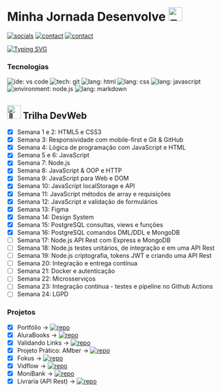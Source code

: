 # Minha Jornada Desenvolve <picture><source srcset="https://fonts.gstatic.com/s/e/notoemoji/latest/270f_fe0f/512.webp" type="image/webp"><img src="https://fonts.gstatic.com/s/e/notoemoji/latest/270f_fe0f/512.gif" alt="✏" width="32" height="32"></picture>

[![socials](https://img.shields.io/badge/linkedin-oliverbenites-steelblue?style=plastic&logo=linkedin&logoColor=0077B5&labelColor=white "socials")](https://www.linkedin.com/in/oliwerb/) 
[![contact](https://img.shields.io/badge/protonmail-darkslateblue?style=plastic&logo=protonmail&logoColor=darkslateblue&labelColor=white "socials")](mailto:olwrrb@protonmail.com") 
[![contact](https://img.shields.io/badge/gmail-firebrick?style=plastic&logo=gmail&logoColor=B22222&labelColor=white "socials")](mailto:benites.olivr@gmail.com.com")

[![Typing SVG](https://readme-typing-svg.demolab.com?font=Fira+Code&size=15&pause=1000&color=lightblue&vCenter=true&width=430&lines=%23Desenvolve24;Aluno+Do+Programa+Desenvolve+2024;Parceria+Grupo+Boticário+%2B+Alura)](https://git.io/typing-svg)

### Tecnologias
![ide: vs code](https://img.shields.io/badge/IDE-visual_studio_code-lightblue?style=plastic&logo=visualstudiocode&logoColor=0078D4&labelColor=white&color=0078D4)
![tech: git](https://img.shields.io/badge/git-orangered?style=plastic&logo=git&logoColor=FF4500&labelColor=white)
![lang: html](https://img.shields.io/badge/lang.-html-darkorange?style=plastic&logo=html5&logoColor=FF8C00&labelColor=white)
![lang: css](https://img.shields.io/badge/lang.-css-royalblue?style=plastic&logo=css3&logoColor=4169E1&labelColor=white)
![lang: javascript](https://img.shields.io/badge/lang.-javascript-gold?style=plastic&logo=javascript&logoColor=FFD700&labelColor=191919)
![environment: node.js](https://img.shields.io/badge/environment-node.js-seagreen?style=plastic&logo=node.js&logoColor=3CB371&label=environment&labelColor=212121&color=3CB371)
![lang: markdown](https://img.shields.io/badge/lang.-markdown-black?style=plastic&logo=markdown&logoColor=191919&labelColor=white)

## <picture><source srcset="https://fonts.gstatic.com/s/e/notoemoji/latest/1f331/512.webp" type="image/webp"><img src="https://fonts.gstatic.com/s/e/notoemoji/latest/1f331/512.gif" alt="🌱" width="32" height="32"></picture> Trilha DevWeb

- [x] Semana 1 e 2: HTML5 e CSS3
- [x] Semana 3: Responsividade com mobile-first e Git & GitHub
- [x] Semana 4: Lógica de programação com JavaScript e HTML
- [x] Semana 5 e 6: JavaScript
- [x] Semana 7: Node.js
- [x] Semana 8: JavaScript & OOP e HTTP
- [x] Semana 9: JavaScript para Web e DOM
- [x] Semana 10: JavaScript localStorage e API
- [x] Semana 11: JavaScript métodos de array e requisições
- [x] Semana 12: JavaScript e validação de formulários
- [x] Semana 13: Figma
- [x] Semana 14: Design System
- [x] Semana 15: PostgreSQL consultas, views e funções
- [x] Semana 16: PostgreSQL comandos DML/DDL e MongoDB 
- [ ] Semana 17: Node.js API Rest com Express e MongoDB
- [ ] Semana 18: Node.js testes unitários, de integração e em uma API Rest
- [ ] Semana 19: Node.js criptografia, tokens JWT e criando uma API Rest
- [ ] Semana 20: Integração e entrega contínua
- [ ] Semana 21: Docker e autenticação
- [ ] Semana 22: Microsserviços
- [ ] Semana 23: Integração contínua - testes e pipeline no Github Actions
- [ ] Semana 24: LGPD

### Projetos

- [x] Portfólio → [![repo](https://img.shields.io/badge/repo-teal?style=plastic&logo=github&logoColor=008080&labelColor=white)](https://github.com/olwr/desenvolve-24-portfolio)
- [x] AluraBooks → [![repo](https://img.shields.io/badge/repo-teal?style=plastic&logo=github&logoColor=008080&labelColor=white)](https://github.com/olwr/desenvolve-24-alurabooks)
- [x] Validando Links → [![repo](https://img.shields.io/badge/repo-teal?style=plastic&logo=github&logoColor=008080&labelColor=white)](https://github.com/olwr/desenvolve-24-node-lib)
- [x] Projeto Prático: AMber → [![repo](https://img.shields.io/badge/repo-teal?style=plastic&logo=github&logoColor=008080&labelColor=white)](https://github.com/olwr/desenvolve-24-fake-store)
- [x] Fokus → [![repo](https://img.shields.io/badge/repo-teal?style=plastic&logo=github&logoColor=008080&labelColor=white)](https://github.com/olwr/desenvolve-24-fokus)
- [x] Vidflow → [![repo](https://img.shields.io/badge/repo-teal?style=plastic&logo=github&logoColor=008080&labelColor=white)](https://github.com/olwr/desenvolve-24-vidflow)
- [x] MoniBank → [![repo](https://img.shields.io/badge/repo-teal?style=plastic&logo=github&logoColor=008080&labelColor=white)](https://github.com/olwr/desenvolve-24-monibank)
- [x] Livraria (API Rest) → [![repo](https://img.shields.io/badge/repo-teal?style=plastic&logo=github&logoColor=008080&labelColor=white)](https://github.com/olwr/desenvolve-24-api-rest)
